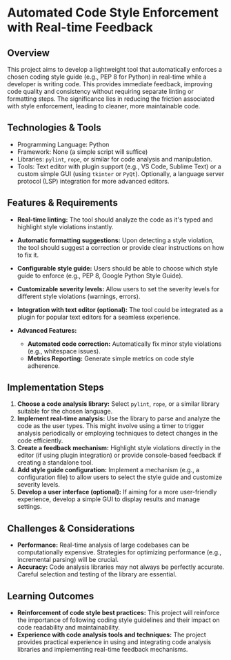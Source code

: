 # Automated Code Style Enforcement with Real-time Feedback

## Overview
This project aims to develop a lightweight tool that automatically enforces a chosen coding style guide (e.g., PEP 8 for Python) in real-time while a developer is writing code.  This provides immediate feedback, improving code quality and consistency without requiring separate linting or formatting steps.  The significance lies in reducing the friction associated with style enforcement, leading to cleaner, more maintainable code.

## Technologies & Tools
- Programming Language: Python
- Framework:  None (a simple script will suffice)
- Libraries: `pylint`, `rope`, or similar for code analysis and manipulation.
- Tools: Text editor with plugin support (e.g., VS Code, Sublime Text) or a custom simple GUI (using `tkinter` or `PyQt`).  Optionally, a language server protocol (LSP) integration for more advanced editors.


## Features & Requirements
- **Real-time linting:**  The tool should analyze the code as it's typed and highlight style violations instantly.
- **Automatic formatting suggestions:**  Upon detecting a style violation, the tool should suggest a correction or provide clear instructions on how to fix it.
- **Configurable style guide:**  Users should be able to choose which style guide to enforce (e.g., PEP 8, Google Python Style Guide).
- **Customizable severity levels:**  Allow users to set the severity levels for different style violations (warnings, errors).
- **Integration with text editor (optional):**  The tool could be integrated as a plugin for popular text editors for a seamless experience.

- **Advanced Features:**
    - **Automated code correction:**  Automatically fix minor style violations (e.g., whitespace issues).
    - **Metrics Reporting:**  Generate simple metrics on code style adherence.


## Implementation Steps
1. **Choose a code analysis library:** Select `pylint`, `rope`, or a similar library suitable for the chosen language.
2. **Implement real-time analysis:**  Use the library to parse and analyze the code as the user types.  This might involve using a timer to trigger analysis periodically or employing techniques to detect changes in the code efficiently.
3. **Create a feedback mechanism:**  Highlight style violations directly in the editor (if using plugin integration) or provide console-based feedback if creating a standalone tool.
4. **Add style guide configuration:**  Implement a mechanism (e.g., a configuration file) to allow users to select the style guide and customize severity levels.
5. **Develop a user interface (optional):**  If aiming for a more user-friendly experience, develop a simple GUI to display results and manage settings.

## Challenges & Considerations
- **Performance:**  Real-time analysis of large codebases can be computationally expensive.  Strategies for optimizing performance (e.g., incremental parsing) will be crucial.
- **Accuracy:**  Code analysis libraries may not always be perfectly accurate.  Careful selection and testing of the library are essential.

## Learning Outcomes
- **Reinforcement of code style best practices:**  This project will reinforce the importance of following coding style guidelines and their impact on code readability and maintainability.
- **Experience with code analysis tools and techniques:**  The project provides practical experience in using and integrating code analysis libraries and implementing real-time feedback mechanisms.

